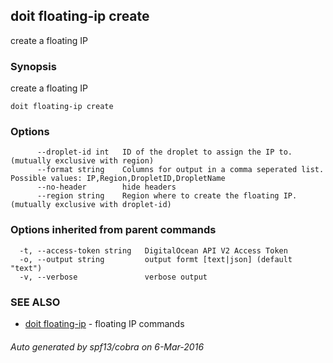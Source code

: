 ## doit floating-ip create

create a floating IP

### Synopsis


create a floating IP

```
doit floating-ip create
```

### Options

```
      --droplet-id int   ID of the droplet to assign the IP to. (mutually exclusive with region)
      --format string    Columns for output in a comma seperated list. Possible values: IP,Region,DropletID,DropletName
      --no-header        hide headers
      --region string    Region where to create the floating IP. (mutually exclusive with droplet-id)
```

### Options inherited from parent commands

```
  -t, --access-token string   DigitalOcean API V2 Access Token
  -o, --output string         output formt [text|json] (default "text")
  -v, --verbose               verbose output
```

### SEE ALSO
* [doit floating-ip](doit_floating-ip.md)	 - floating IP commands

###### Auto generated by spf13/cobra on 6-Mar-2016
